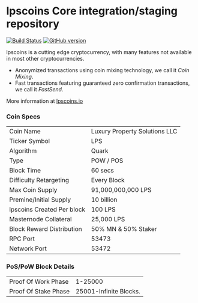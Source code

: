 lpscoins Core integration/staging repository
=====================================

[![Build Status](https://travis-ci.org/lpscoins-Project/lpscoins.svg?branch=master)](https://travis-ci.org/lpscoins-Project/lpscoins) [![GitHub version](https://badge.fury.io/gh/lpscoins-Project%2Flpscoins.svg)](https://badge.fury.io/gh/lpscoins-Project%2Flpscoins)

lpscoins is a cutting edge cryptocurrency, with many features not available in most other cryptocurrencies.
- Anonymized transactions using coin mixing technology, we call it _Coin Mixing_.
- Fast transactions featuring guaranteed zero confirmation transactions, we call it _FastSend_.


More information at [lpscoins.io](http://www.lpscoins.io)

### Coin Specs
<table>
<tr><td>Coin Name</td><td>Luxury Property Solutions LLC</td></tr>
<tr><td>Ticker Symbol</td><td>LPS</td></tr>
<tr><td>Algorithm</td><td>Quark</td></tr>
<tr><td>Type</td><td>POW / POS</td></tr>
<tr><td>Block Time</td><td>60 secs</td></tr>
<tr><td>Difficulty Retargeting</td><td>Every Block</td></tr>
<tr><td>Max Coin Supply</td><td>91,000,000,000 LPS</td></tr>
<tr><td>Premine/Initial Supply</td><td>10 billion</td></tr>
<tr><td>lpscoins Created Per block</td><td>100 LPS</td></tr>
<tr><td>Masternode Collateral</td><td>25,000 LPS</td></tr>
<tr><td>Block Reward Distribution</td><td>50% MN & 50% Staker</td></tr>
<tr><td>RPC Port</td><td>53473</td></tr>
<tr><td>Network Port</td><td>53472</td></tr>
</table>


### PoS/PoW Block Details
<table>
<tr><td>Proof Of Work Phase</td><td>1-25000</td></tr>
<tr><td>Proof Of Stake Phase</td><td>25001-Infinite Blocks.</td></tr>
</table>

